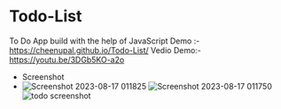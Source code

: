 # Todo-List
To Do App build with the help of JavaScript
Demo :- https://cheenupal.github.io/Todo-List/
Vedio Demo:- https://youtu.be/3DGb5KO-a2o

* Screenshot
* ![Screenshot 2023-08-17 011825](https://github.com/cheenupal/Todo-List/assets/113707137/5dca08f5-8500-4535-a728-817a738e0155)
![Screenshot 2023-08-17 011750](https://github.com/cheenupal/Todo-List/assets/113707137/4d924db0-a332-476c-847d-fd26c904bbd2)
![todo screenshot](https://github.com/cheenupal/Todo-List/assets/113707137/7fcfb265-d752-4c3c-87ba-7effcaa86d80)



